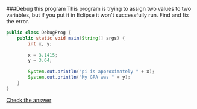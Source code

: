 <!--djw:done-->
###Debug this program
This program is trying to assign two values to two variables, but if you put it in Eclipse it won't successfully run. Find and fix the error.
```java
public class DebugProg {
	public static void main(String[] args) {
		int x, y;
		
		x = 3.1415;
		y = 3.64;
		
		System.out.println("pi is approximately " + x);
		System.out.println("My GPA was " + y);
	}
}
```

[Check the answer](https://gist.github.com/LearnByCode/f8d300aa1ea2cd120652)